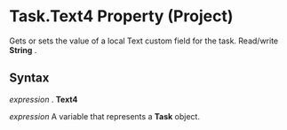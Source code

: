 
# Task.Text4 Property (Project)

Gets or sets the value of a local Text custom field for the task. Read/write  **String** .


## Syntax

 _expression_ . **Text4**

 _expression_ A variable that represents a **Task** object.

